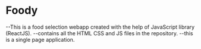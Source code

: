# Foody
 
 --This is a food selection webapp created with the help of JavaScript library (ReactJS).
 --contains all the HTML CSS and JS files in the repository.
 --this is a single page application.

